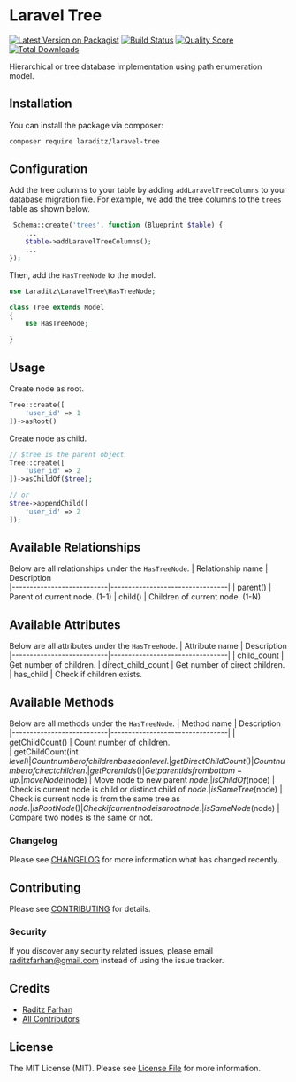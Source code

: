 # Laravel Tree

[![Latest Version on Packagist](https://img.shields.io/packagist/v/laraditz/laravel-tree.svg?style=flat-square)](https://packagist.org/packages/laraditz/laravel-tree)
[![Build Status](https://img.shields.io/travis/laraditz/laravel-tree/master.svg?style=flat-square)](https://travis-ci.org/laraditz/laravel-tree)
[![Quality Score](https://img.shields.io/scrutinizer/g/laraditz/laravel-tree.svg?style=flat-square)](https://scrutinizer-ci.com/g/laraditz/laravel-tree)
[![Total Downloads](https://img.shields.io/packagist/dt/laraditz/laravel-tree.svg?style=flat-square)](https://packagist.org/packages/laraditz/laravel-tree)

Hierarchical or tree database implementation using path enumeration model.

## Installation

You can install the package via composer:

```bash
composer require laraditz/laravel-tree
```

## Configuration

Add the tree columns to your table by adding `addLaravelTreeColumns` to your database migration file.
For example, we add the tree columns to the `trees` table as shown below.

```php
 Schema::create('trees', function (Blueprint $table) {
    ...
    $table->addLaravelTreeColumns();
    ...
});
```

Then, add the `HasTreeNode` to the model.

```php
use Laraditz\LaravelTree\HasTreeNode;

class Tree extends Model
{
    use HasTreeNode;

}
```

## Usage

Create node as root.

```php
Tree::create([
    'user_id' => 1
])->asRoot()
```

Create node as child.

```php
// $tree is the parent object
Tree::create([
    'user_id' => 2
])->asChildOf($tree);

// or
$tree->appendChild([
    'user_id' => 2
]);
```

## Available Relationships

Below are all relationships under the `HasTreeNode`.
| Relationship name | Description  
|---------------------------|---------------------------------|
| parent() | Parent of current node. (1-1)
| child() | Children of current node. (1-N)

## Available Attributes

Below are all attributes under the `HasTreeNode`.
| Attribute name | Description  
|---------------------------|---------------------------------|
| child_count | Get number of children.
| direct_child_count | Get number of cirect children.
| has_child | Check if children exists.

## Available Methods

Below are all methods under the `HasTreeNode`.
| Method name | Description  
|---------------------------|---------------------------------|
| getChildCount() | Count number of children.  
| getChildCount(int $level) | Count number of children based on level.  
| getDirectChildCount()     | Count number of cirect children.
| getParentIds()            | Get parent ids from bottom-up.
| moveNode($node) | Move node to new parent $node.
| isChildOf($node) | Check is current node is child or distinct child of $node.
| isSameTree($node) | Check is current node is from the same tree as $node.
| isRootNode()              | Check if current node is a root node.
| isSameNode($node) | Compare two nodes is the same or not.

### Changelog

Please see [CHANGELOG](CHANGELOG.md) for more information what has changed recently.

## Contributing

Please see [CONTRIBUTING](CONTRIBUTING.md) for details.

### Security

If you discover any security related issues, please email raditzfarhan@gmail.com instead of using the issue tracker.

## Credits

-   [Raditz Farhan](https://github.com/laraditz)
-   [All Contributors](../../contributors)

## License

The MIT License (MIT). Please see [License File](LICENSE.md) for more information.
